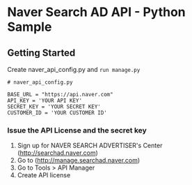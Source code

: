 # Naver Search AD API - Python Sample

## Getting Started

Create naver_api_config.py and `run manage.py`

```
# naver_api_config.py

BASE_URL = "https://api.naver.com"
API_KEY = 'YOUR API KEY'
SECRET_KEY = 'YOUR SECRET KEY'
CUSTOMER_ID = 'YOUR CUSTOMER ID'
```

### Issue the API License and the secret key

1. Sign up for NAVER SEARCH ADVERTISER's Center (http://searchad.naver.com)
2. Go to (http://manage.searchad.naver.com)
3. Go to Tools > API Manager
4. Create API license
